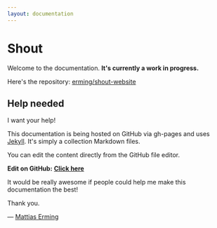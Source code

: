```yaml
---
layout: documentation
---
```


# Shout

Welcome to the documentation. __It's currently a work in progress.__

Here's the repository: [erming/shout-website](http://github.com/erming/shout-website)

## Help needed

I want your help!

This documentation is being hosted on GitHub via gh-pages and uses [Jekyll](http://jekyllrb.com/).
It's simply a collection Markdown files.

You can edit the content directly from the GitHub file editor.

__Edit on GitHub:__
__[Click here](https://github.com/erming/shout-website/tree/gh-pages/_docs)__

It would be really awesome if people could help me make this documentation the best!

Thank you.

&mdash; [Mattias Erming](http://github.com/erming)
